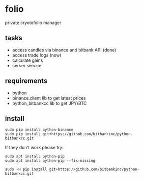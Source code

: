 # folio

private cryotofolio manager

## tasks
* access candles via binance and bitbank API (done)
* access trade logs (now)
* calculate gains
* server service

## requirements
* python
* binance.client lib to get latest prices
* python_bitbankcc lib to get JPY/BTC

## install
```
sudo pip install python-binance
sudo pip install git+https://github.com/bitbankinc/python-bitbankcc.git
```

If they don't work please try:
```
sudo apt install python-pip
sudo apt install python-pip --fix-missing
```

```
sudo -H pip install git+https://github.com/bitbankinc/python-bitbankcc.git
```
